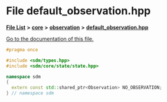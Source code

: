 
# File default\_observation.hpp

[**File List**](files.md) **>** [**core**](dir_92216a09053680f71034e5e26026ee62.md) **>** [**observation**](dir_41a0d04126e8d45b46052647fbad64a4.md) **>** [**default\_observation.hpp**](default__observation_8hpp.md)

[Go to the documentation of this file.](default__observation_8hpp.md) 


````cpp
#pragma once

#include <sdm/types.hpp>
#include <sdm/core/state/state.hpp>

namespace sdm
{
  extern const std::shared_ptr<Observation> NO_OBSERVATION;
} // namespace sdm
````

